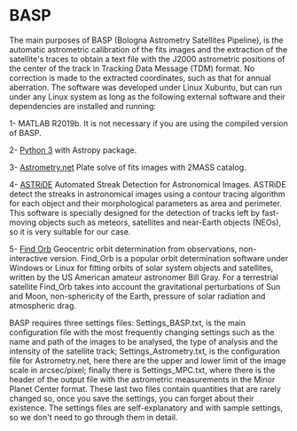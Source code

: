 # BASP
The main purposes of BASP (Bologna Astrometry Satellites Pipeline), is the automatic astrometric calibration of the fits images and the extraction of the satellite's traces to obtain a text file with the J2000 astrometric positions of the center of the track in Tracking Data Message (TDM) format. No correction is made to the extracted coordinates, such as that for annual aberration. The software was developed under Linux Xubuntu, but can run under any Linux system as long as the following external software and their dependencies are installed and running:

1- MATLAB R2019b. It is not necessary if you are using the compiled version of BASP.

2- [Python 3](https://www.python.org/download/releases/3.0/) with Astropy package. 

3- [Astrometry.net](http://astrometry.net/) Plate solve of fits images with 2MASS catalog.

4- [ASTRiDE](https://github.com/dwkim78/ASTRiDE) Automated Streak Detection for Astronomical Images. ASTRiDE detect the streaks in astronomical images using a contour tracing  algorithm for each object and their morphological parameters as area and perimeter. This software is specially designed for the detection of tracks left by fast-moving objects such as meteors, satellites and near-Earth objects (NEOs), so it is very suitable for our case.

5- [Find Orb](https://www.projectpluto.com/find\_orb.htm) Geocentric orbit determination from observations, non-interactive version. Find_Orb is a popular orbit determination software under Windows or Linux for fitting orbits of solar system objects and satellites, written by the US American amateur astronomer Bill Gray. For a terrestrial satellite Find_Orb takes into account the gravitational perturbations of Sun and Moon, non-sphericity of the Earth, pressure of solar radiation and atmospheric drag.

BASP requires three settings files: Settings_BASP.txt, is the main configuration file with the most frequently changing settings such as the name and path of the images to be analysed, the type of analysis and the intensity of the satellite track; Settings_Astrometry.txt, is the configuration file for Astrometry.net, here there are the upper and lower limit of the image scale in arcsec/pixel; finally there is Settings_MPC.txt, where there is the header of the output file with the astrometric measurements in the Minor Planet Center format. These last two files contain quantities that are rarely changed so, once you save the settings, you can forget about their existence. The settings files are self-explanatory and with sample settings, so we don't need to go through them in detail.
